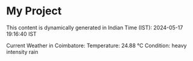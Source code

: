 # My Project

This content is dynamically generated in Indian Time (IST): 2024-05-17 19:16:40 IST


Current Weather in Coimbatore:
Temperature: 24.88 °C
Condition: heavy intensity rain
